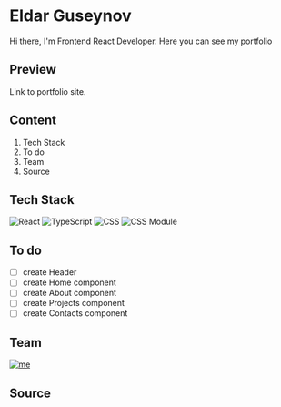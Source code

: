 # Eldar Guseynov

Hi there, I'm Frontend React Developer. Here you can see my portfolio

## Preview
<!-- Add link and preview image -->
Link to portfolio site.

## Content
1) Tech Stack
2) To do
3) Team
4) Source

## Tech Stack
![React](https://img.shields.io/badge/React-286171?style=for-the-badge&logo=react&logoColor=#61DBFB)
![TypeScript](https://img.shields.io/badge/TypeScript-104581?style=for-the-badge&logo=typescript&logoColor=#3178C6)
![CSS](https://img.shields.io/badge/CSS-1572B7?style=for-the-badge&logo=css3&logoColor=#1572B7)
![CSS Module](https://img.shields.io/badge/CSS_Modules-000000?style=for-the-badge&logo=cssmodules&logoColor=#ffffff)

## To do
- [ ] create Header
- [ ] create Home component
- [ ] create About component
- [ ] create Projects component
- [ ] create Contacts component

## Team
[![me](https://img.shields.io/badge/Eldar_Guseynov-black?style=for-the-badge&logo=github)](https://github.com/username-i386/)

## Source
<!-- add projects links -->
